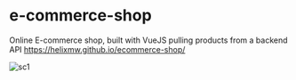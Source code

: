 # e-commerce-shop
 Online E-commerce shop, built with VueJS pulling products from a backend API
 https://helixmw.github.io/ecommerce-shop/
 
![sc1](https://user-images.githubusercontent.com/80950420/198885791-830289f3-0d67-4a98-a4fb-2b6f84124278.png)
 
